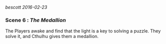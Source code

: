 
*bescott 2016-02-23*


### Scene 6 : *The Medallion* ###

The Players awake and find that the light is a key to solving a puzzle.
They solve it, and Cthulhu gives them a medallion.


